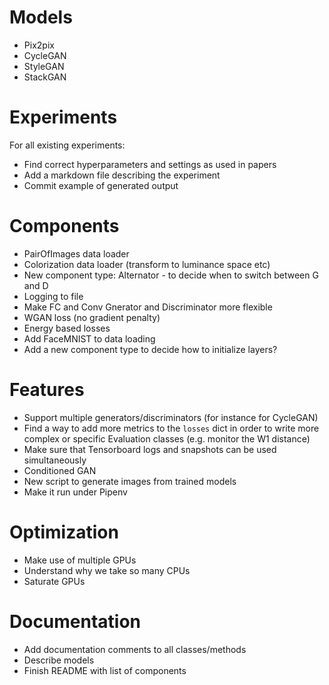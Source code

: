 # Models

* Pix2pix
* CycleGAN
* StyleGAN
* StackGAN

# Experiments

For all existing experiments:

* Find correct hyperparameters and settings as used in papers
* Add a markdown file describing the experiment
* Commit example of generated output

# Components

* PairOfImages data loader
* Colorization data loader (transform to luminance space etc)
* New component type: Alternator - to decide when to switch between G and D
* Logging to file
* Make FC and Conv Gnerator and Discriminator more flexible
* WGAN loss (no gradient penalty)
* Energy based losses
* Add FaceMNIST to data loading
* Add a new component type to decide how to initialize layers?

# Features

* Support multiple generators/discriminators (for instance for CycleGAN)
* Find a way to add more metrics to the `losses` dict in order to write more
  complex or specific Evaluation classes (e.g. monitor the W1 distance)
* Make sure that Tensorboard logs and snapshots can be used simultaneously
* Conditioned GAN
* New script to generate images from trained models
* Make it run under Pipenv

# Optimization

* Make use of multiple GPUs
* Understand why we take so many CPUs
* Saturate GPUs

# Documentation

* Add documentation comments to all classes/methods
* Describe models
* Finish README with list of components